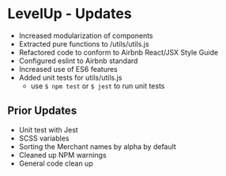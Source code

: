 # LevelUp - Updates
* Increased modularization of components
* Extracted pure functions to /utils/utils.js
* Refactored code to conform to Airbnb React/JSX Style Guide
* Configured eslint to Airbnb standard
* Increased use of ES6 features
* Added unit tests for utils/utils.js
  - use `$ npm test` or `$ jest` to run unit tests

## Prior Updates
* Unit test with Jest
* SCSS variables
* Sorting the Merchant names by alpha by default
* Cleaned up NPM warnings
* General code clean up
